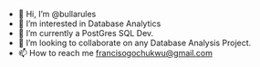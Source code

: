 - 👋 Hi, I’m @bullarules
- 👀 I’m interested in Database Analytics
- 🌱 I’m currently a PostGres SQL Dev.
- 💞️ I’m looking to collaborate on any Database Analysis Project.
- 📫 How to reach me francisogochukwu@gmail.com

<!---
bullarules/bullarules is a ✨ special ✨ repository because its `README.md` (this file) appears on your GitHub profile.
You can click the Preview link to take a look at your changes.
--->
